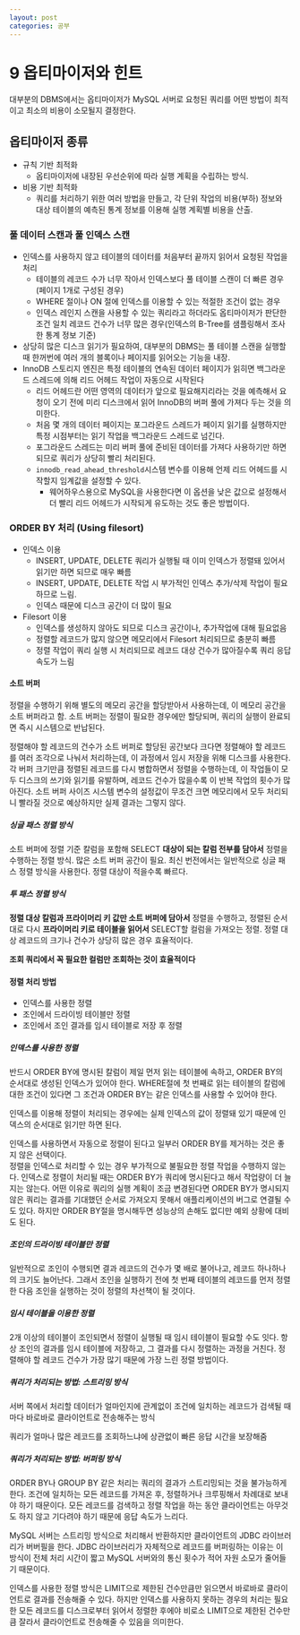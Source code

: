 ```yaml
---
layout: post
categories: 공부 
---
```


# 9 옵티마이저와 힌트 

대부분의 DBMS에서는 옵티마이저가 MySQL 서버로 요청된 쿼리를 어떤 방법이 최적이고 최소의 비용이 소모될지 결정한다. 

## 옵티마이저 종류
- 규칙 기반 최적화 
    - 옵티마이저에 내장된 우선순위에 따라 실행 계획을 수립하는 방식.
- 비용 기반 최적화
    - 쿼리를 처리하기 위한 여러 방법을 만들고, 각 단위 작업의 비용(부하) 정보와 대상 테이블의 예측된 통계 정보를 이용해 실행 계획별 비용을 산출. 

### 풀 데이터 스캔과 풀 인덱스 스캔

- 인덱스를 사용하지 않고 테이블의 데이터를 처음부터 끝까지 읽어서 요청된 작업을 처리 
    - 테이블의 레코드 수가 너무 작아서 인덱스보다 풀 테이블 스캔이 더 빠른 경우 (페이지 1개로 구성된 경우)
    - WHERE 절이나 ON 절에 인덱스를 이용할 수 있는 적절한 조건이 없는 경우
    - 인덱스 레인지 스캔을 사용할 수 있는 쿼리라고 하더라도 옵티마이저가 판단한 조건 일치 레코드 건수가 너무 많은 경우(인덱스의 B-Tree를 샘플링해서 조사한 통계 정보 기준) 
- 상당히 많은 디스크 읽기가 필요하여, 대부분의 DBMS는 풀 테이블 스캔을 실행할 때 한꺼번에 여러 개의 블록이나 페이지를 읽어오는 기능을 내장.
- InnoDB 스토리지 엔진은 특정 테이블의 연속된 데이터 페이지가 읽히면 백그라운드 스레드에 의해 리드 어헤드 작업이 자동으로 시작된다
    - 리드 어헤드란 어떤 영역의 데이터가 앞으로 필요해지리라는 것을 예측해서 요청이 오기 전에 미리 디스크에서 읽어 InnoDB의 버퍼 풀에 가져다 두는 것을 의미한다. 
    - 처음 몇 개의 데이터 페이지는 포그라운드 스레드가 페이지 읽기를 실행하지만 특정 시점부터는 읽기 작업을 백그라운드 스레드로 넘긴다. 
    - 포그라운드 스레드는 미리 버퍼 풀에 준비된 데이터를 가져다 사용하기만 하면 되므로 쿼리가 상당히 빨리 처리된다. 
    - `innodb_read_ahead_threshold`시스템 변수를 이용해 언제 리드 어헤드를 시작할지 임계값을 설정할 수 있다. 
        - 웨어하우스용으로 MySQL을 사용한다면 이 옵션을 낮은 값으로 설정해서 더 빨리 리드 어헤드가 시작되게 유도하는 것도 좋은 방법이다. 

### ORDER BY 처리 (Using filesort)

- 인덱스 이용
    - INSERT, UPDATE, DELETE 쿼리가 실행될 때 이미 인덱스가 정렬돼 있어서 읽기만 하면 되므로 매우 빠름
    - INSERT, UPDATE, DELETE 작업 시 부가적인 인덱스 추가/삭제 작업이 필요하므로 느림.
    - 인덱스 때문에 디스크 공간이 더 많이 필요 
- Filesort 이용
    - 인덱스를 생성하지 않아도 되므로 디스크 공간이나, 추가작업에 대해 필요없음
    - 정렬할 레코드가 많지 않으면 메모리에서 Filesort 처리되므로 충분히 빠름
    - 정렬 작업이 쿼리 실행 시 처리되므로 레코드 대상 건수가 많아질수록 쿼리 응답 속도가 느림 

#### 소트 버퍼
정렬을 수행하기 위해 별도의 메모리 공간을 할당받아서 사용하는데, 이 메모리 공간을 소트 버퍼라고 함. 소트 버퍼는 정렬이 필요한 경우에만 할당되며, 쿼리의 실행이 완료되면 즉시 시스템으로 반납된다. 

정렬해야 할 레코드의 건수가 소트 버퍼로 할당된 공간보다 크다면 정렬해야 할 레코드를 여러 조각으로 나눠서 처리하는데, 이 과정에서 임시 저장을 위해 디스크를 사용한다. 각 버퍼 크기만큼 정렬된 레코드를 다시 병합하면서 정렬을 수행하는데, 이 작업들이 모두 디스크의 쓰기와 읽기를 유발하며, 레코드 건수가 많을수록 이 반복 작업의 횟수가 많아진다. 소트 버퍼 사이즈 시스템 변수의 설정값이 무조건 크면 메모리에서 모두 처리되니 빨라질 것으로 예상하지만 실제 결과는 그렇지 않다. 

##### 싱글 패스 정렬 방식
소트 버퍼에 정렬 기준 칼럼을 포함해 SELECT **대상이 되는 칼럼 전부를 담아서** 정렬을 수행하는 정렬 방식. 많은 소트 버퍼 공간이 필요. 최신 번전에서는 일반적으로 싱글 패스 정렬 방식을 사용한다. 정렬 대상이 적을수록 빠르다. 

##### 투 패스 정렬 방식
**정렬 대상 칼럼과 프라이머리 키 값만 소트 버퍼에 담아서** 정렬을 수행하고, 정렬된 순서대로 다시 **프라이머리 키로 테이블을 읽어서** SELECT할 컬럼을 가져오는 정렬. 정렬 대상 레코드의 크기나 건수가 상당히 많은 경우 효율적이다. 

**조회 쿼리에서 꼭 필요한 컬럼만 조회하는 것이 효율적이다**

#### 정렬 처리 방법
- 인덱스를 사용한 정렬
- 조인에서 드라이빙 테이블만 정렬
- 조인에서 조인 결과를 임시 테이블로 저장 후 정렬

##### 인덱스를 사용한 정렬
반드시 ORDER BY에 명시된 칼럼이 제일 먼저 읽는 테이블에 속하고, ORDER BY의 순서대로 생성된 인덱스가 있어야 한다. WHERE절에 첫 번째로 읽는 테이블의 칼럼에 대한 조건이 있다면 그 조건과 ORDER BY는 같은 인덱스를 사용할 수 있어야 한다. 

인덱스를 이용해 정렬이 처리되는 경우에는 실제 인덱스의 값이 정렬돼 있기 때문에 인덱스의 순서대로 읽기만 하면 된다. 

인덱스를 사용하면서 자동으로 정렬이 된다고 일부러 ORDER BY를 제거하는 것은 좋지 않은 선택이다.    
정렬을 인덱스로 처리할 수 있는 경우 부가적으로 불필요한 정렬 작업을 수행하지 않는다. 인덱스로 정렬이 처리될 때는 ORDER BY가 쿼리에 명시된다고 해서 작업량이 더 늘지는 않는다. 어떤 이유로 쿼리의 실행 계획이 조금 변경된다면 ORDER BY가 명시되지 않은 쿼리는 결과를 기대했던 순서로 가져오지 못해서 애플리케이션의 버그로 연결될 수도 있다. 하지만 ORDER BY절을 명시해두면 성능상의 손해도 없디만 예외 상황에 대비도 된다.


##### 조인의 드라이빙 테이블만 정렬
일반적으로 조인이 수행되면 결과 레코드의 건수가 몇 배로 불어나고, 레코드 하나하나의 크기도 늘어난다. 그래서 조인을 실행하기 전에 첫 번째 테이블의 레코드를 먼저 정렬한 다음 조인을 실행하는 것이 정렬의 차선책이 될 것이다. 

##### 임시 테이블을 이용한 정렬
2개 이상의 테이블이 조인되면서 정렬이 실행될 때 임시 테이블이 필요할 수도 잇다. 항상 조인의 결과를 임시 테이블에 저장하고, 그 결과를 다시 정렬하는 과정을 거친다. 정렬해야 할 레코드 건수가 가장 많기 때문에 가장 느린 정렬 방법이다. 

##### 쿼리가 처리되는 방법: 스트리밍 방식
서버 쪽에서 처리할 데이터가 얼마인지에 관계없이 조건에 일치하는 레코드가 검색될 때마다 바로바로 클라이언트로 전송해주는 방식 

쿼리가 얼마나 많은 레코드를 조회하느냐에 상관없이 빠른 응답 시간을 보장해줌

##### 쿼리가 처리되는 방법: 버퍼링 방식
ORDER BY나 GROUP BY 같은 처리는 쿼리의 결과가 스트리밍되는 것을 불가능하게 한다. 조건에 일치하는 모든 레코드를 가져온 후, 정렬하거나 크루핑해서 차례대로 보내야 하기 때문이다. 모든 레코드를 검색하고 정렬 작업을 하는 동안 클라이언트는 아무것도 하지 않고 기다려야 하기 때문에 응답 속도가 느리다. 

MySQL 서버는 스트리밍 방식으로 처리해서 반환하지만 클라이언트의 JDBC 라이브러리가 버버필을 한다. JDBC 라이브러리가 자체적으로 레코드를 버퍼링하는 이유는 이 방식이 전체 처리 시간이 짧고 MySQL 서버와의 통신 횟수가 적어 자원 소모가 줄어들기 때문이다. 

인덱스를 사용한 정렬 방식은 LIMIT으로 제한된 건수만큼만 읽으면서 바로바로 클라이언트로 결과를 전송해줄 수 있다. 하지만 인덱스를 사용하지 못하는 경우의 처리는 필요한 모든 레코드를 디스크로부터 읽어서 정렬한 후에야 비로소 LIMIT으로 제한된 건수만큼 잘라서 클라이언트로 전송해줄 수 있음을 의미한다. 



